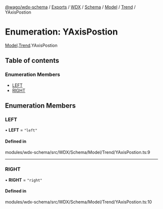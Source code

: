 [@wago/wdx-schema](../README.md) / [Exports](../modules.md) / [WDX](../modules/WDX.md) / [Schema](../modules/WDX.Schema.md) / [Model](../modules/WDX.Schema.Model.md) / [Trend](../modules/WDX.Schema.Model.Trend.md) / YAxisPostion

# Enumeration: YAxisPostion

[Model](../modules/WDX.Schema.Model.md).[Trend](../modules/WDX.Schema.Model.Trend.md).YAxisPostion

## Table of contents

### Enumeration Members

- [LEFT](WDX.Schema.Model.Trend.YAxisPostion.md#left)
- [RIGHT](WDX.Schema.Model.Trend.YAxisPostion.md#right)

## Enumeration Members

### LEFT

• **LEFT** = ``"left"``

#### Defined in

modules/wdx-schema/src/WDX/Schema/Model/Trend/YAxisPostion.ts:9

___

### RIGHT

• **RIGHT** = ``"right"``

#### Defined in

modules/wdx-schema/src/WDX/Schema/Model/Trend/YAxisPostion.ts:10
